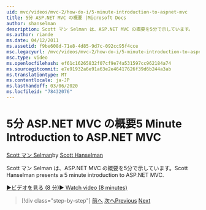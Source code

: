 ```yaml
---
uid: mvc/videos/mvc-2/how-do-i/5-minute-introduction-to-aspnet-mvc
title: 5分 ASP.NET MVC の概要 |Microsoft Docs
author: shanselman
description: Scott マン Selman は、ASP.NET MVC の概要を5分で示しています。
ms.author: riande
ms.date: 04/12/2011
ms.assetid: f9be608d-71e8-4d85-9d7c-092cc95f4cce
msc.legacyurl: /mvc/videos/mvc-2/how-do-i/5-minute-introduction-to-aspnet-mvc
msc.type: video
ms.openlocfilehash: ef61c16265832f07cf9e74a531597cc962184a74
ms.sourcegitcommit: e7e91932a6e91a63e2e46417626f39d6b244a3ab
ms.translationtype: MT
ms.contentlocale: ja-JP
ms.lasthandoff: 03/06/2020
ms.locfileid: "78432076"
---
```

# <a name="5-minute-introduction-to-aspnet-mvc"></a><span data-ttu-id="4c720-103">5分 ASP.NET MVC の概要</span><span class="sxs-lookup"><span data-stu-id="4c720-103">5 Minute Introduction to ASP.NET MVC</span></span>

<span data-ttu-id="4c720-104">[Scott マン Selman](https://github.com/shanselman)</span><span class="sxs-lookup"><span data-stu-id="4c720-104">by [Scott Hanselman](https://github.com/shanselman)</span></span>

<span data-ttu-id="4c720-105">Scott マン Selman は、ASP.NET MVC の概要を5分で示しています。</span><span class="sxs-lookup"><span data-stu-id="4c720-105">Scott Hanselman presents a 5 minute introduction to ASP.NET MVC.</span></span>

[<span data-ttu-id="4c720-106">&#9654;ビデオを見る (8 分)</span><span class="sxs-lookup"><span data-stu-id="4c720-106">&#9654; Watch video (8 minutes)</span></span>](https://channel9.msdn.com/Blogs/ASP-NET-Site-Videos/5-minute-introduction-to-aspnet-mvc)

> [!div class="step-by-step"]
> <span data-ttu-id="4c720-107">[前へ](aspnet-mvc-2-render-action.md)
> [次へ](how-to-best-learn-asp-net-mvc.md)</span><span class="sxs-lookup"><span data-stu-id="4c720-107">[Previous](aspnet-mvc-2-render-action.md)
[Next](how-to-best-learn-asp-net-mvc.md)</span></span>

